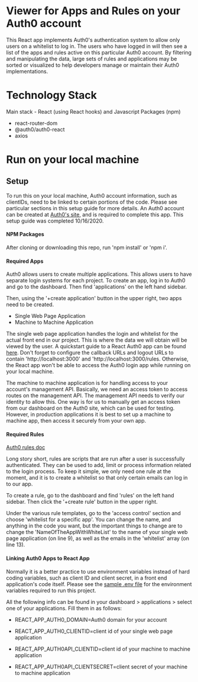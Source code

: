# Viewer for Apps and Rules on your Auth0 account

This React app implements Auth0's authentication system to allow only users on a whitelist to log in. The users who have logged in will then see a list of the apps and rules active on this particular Auth0 account. By filtering and manipulating the data, large sets of rules and applications may be sorted or visualized to help developers manage or maintain their Auth0 implementations.

# Technology Stack

Main stack - React (using React hooks) and Javascript
Packages (npm)
  * react-router-dom
  * @auth0/auth0-react
  * axios 
  
# Run on your local machine

## Setup

To run this on your local machine, Auth0 account information, such as clientIDs, need to be linked to certain portions of the code. Please see particular sections in this setup guide for more details. An Auth0 account can be created at [Auth0's site](https://auth0.com/), and is required to complete this app. This setup guide was completed 10/16/2020.

#### NPM Packages

After cloning or downloading this repo, run 'npm install' or 'npm i'.  

#### Required Apps 

Auth0 allows users to create multiple applications. This allows users to have separate login systems for each project. To create an app, log in to Auth0 and go to the dashboard. Then find 'applications' on the left hand sidebar. 

Then, using the '+create application' button in the upper right, two apps need to be created. 
  * Single Web Page Application 
  * Machine to Machine Application
  
The single web page application handles the login and whitelist for the actual front end in our project. This is where the data we will obtain will be viewed by the user. A quickstart guide to a React Auth0 app can be found [here](https://auth0.com/docs/quickstart/spa/react). Don't forget to configure the callback URLs and logout URLs to contain 'http://localhost:3000' and 'http://localhost:3000/rules. Otherwise, the React app won't be able to access the Auth0 login app while running on your local machine. 

The machine to machine application is for handling access to your account's management API. Basically, we need an access token to access routes on the management API. The management API needs to verify our identity to allow this. One way is for us to manually get an access token from our dashboard on the Auth0 site, which can be used for testing. However, in production applications it is best to set up a machine to machine app, then access it securely from your own app.

#### Required Rules

[Auth0 rules doc](https://auth0.com/docs/rules)

Long story short, rules are scripts that are run after a user is successfully authenticated. They can be used to add, limit or process information related to the login process. To keep it simple, we only need one rule at the moment, and it is to create a whitelist so that only certain emails can log in to our app. 

To create a rule, go to the dashboard and find 'rules' on the left hand sidebar. Then click the '+create rule' button in the upper right.

Under the various rule templates, go to the 'access control' section and choose 'whitelist for a specific app'. You can change the name, and anything in the code you want, but the important things to change are to change the 'NameOfTheAppWithWhiteList' to the name of your single web page application (on line 9), as well as the emails in the 'whitelist' array (on line 13). 


#### Linking Auth0 Apps to React App

Normally it is a better practice to use environment variables instead of hard coding variables, such as client ID and client secret, in a front end application's code itself. Please see the [sample .env file](https://github.com/drewhsu86/auth0-react-ruleviewer/blob/master/.env.sample) for the environment variables required to run this project.

All the following info can be found in your dashboard > applications > select one of your applications. Fill them in as follows: 

  * REACT_APP_AUTH0_DOMAIN=Auth0 domain for your account
  * REACT_APP_AUTH0_CLIENTID=client id of your single web page application

  * REACT_APP_AUTH0API_CLIENTID=client id of your machine to machine application
  * REACT_APP_AUTH0API_CLIENTSECRET=client secret of your machine to machine application






